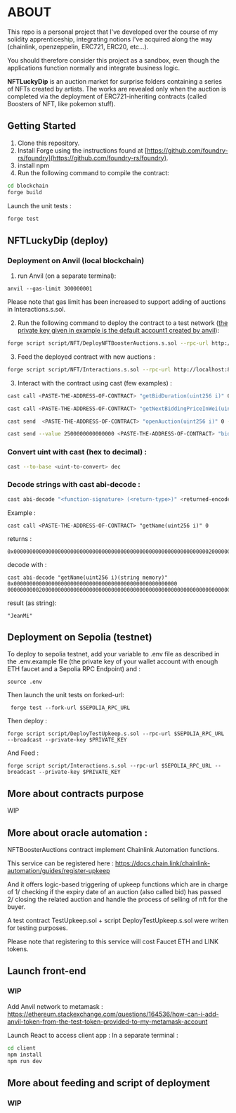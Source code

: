 
# ABOUT

This repo is a personal project that I've developed over the course of my solidity apprenticeship, integrating notions I've acquired along the way (chainlink, openzeppelin, ERC721, ERC20, etc...). 

You should therefore consider this project as a sandbox, even though the applications function normally and integrate business logic.  

 **NFTLuckyDip** is an auction market for surprise folders containing a series of NFTs created by artists. The works are revealed only when the auction is completed via the deployment of ERC721-inheriting contracts (called Boosters of NFT, like pokemon stuff).


## Getting Started

1. Clone this repository.
2. Install Forge using the instructions found at [https://github.com/foundry-rs/foundry](https://github.com/foundry-rs/foundry).
3. install npm 
4. Run the following command to compile the contract:

```bash
cd blockchain
forge build
```

Launch the unit tests :
```bash
forge test
```


## NFTLuckyDip (deploy)

### Deployment on Anvil (local blockchain)

1. run Anvil (on a separate terminal): 

```anvil --gas-limit 300000001 ```

Please note that gas limit has been increased to support adding of auctions in Interactions.s.sol.

2. Run the following command to deploy the contract to a test network (<u>the private key given in example is the default account1 created by anvil</u>):

```bash
forge script script/NFT/DeployNFTBoosterAuctions.s.sol --rpc-url http://localhost:8545 --private-key 0xac0974bec39a17e36ba4a6b4d238ff944bacb478cbed5efcae784d7bf4f2ff80 --broadcast
```

3. Feed the deployed contract with new auctions :

```bash
forge script script/NFT/Interactions.s.sol --rpc-url http://localhost:8545 --private-key 0xac0974bec39a17e36ba4a6b4d238ff944bacb478cbed5efcae784d7bf4f2ff80 --broadcast
```

3. Interact with the contract using cast (few examples) : 

```bash
cast call <PASTE-THE-ADDRESS-OF-CONTRACT> "getBidDuration(uint256 i)" 0

cast call <PASTE-THE-ADDRESS-OF-CONTRACT> "getNextBiddingPriceInWei(uint256 i)" 0

cast send  <PASTE-THE-ADDRESS-OF-CONTRACT> "openAuction(uint256 i)" 0 --private-key 0xac0974bec39a17e36ba4a6b4d238ff944bacb478cbed5efcae784d7bf4f2ff80

cast send --value 2500000000000000 <PASTE-THE-ADDRESS-OF-CONTRACT> "bidForAuction(uint256 i)" 0 --private-key 0xac0974bec39a17e36ba4a6b4d238ff944bacb478cbed5efcae784d7bf4f2ff80
```

### Convert uint with cast (hex to decimal) : 

```bash 
cast --to-base <uint-to-convert> dec
```


### Decode strings with cast abi-decode :

```bash
cast abi-decode "<function-signature> (<return-type>)" <returned-encoded-value>
```

Example : 

```
cast call <PASTE-THE-ADDRESS-OF-CONTRACT> "getName(uint256 i)" 0
```

returns :

```
0x000000000000000000000000000000000000000000000000000000000000002000000000000000000000000000000000000000000000000000000000000000064a65616e4d690000000000000000000000000000000000000000000000000000
```

decode with :

```
cast abi-decode "getName(uint256 i)(string memory)" 0x0000000000000000000000000000000000000000000000000000
00000000002000000000000000000000000000000000000000000000000000000000000000064a65616e4d690000000000000000000000000000000000000000000000000000
```

result (as string):

```
"JeanMi"
```

## Deployment on Sepolia (testnet)

To deploy to sepolia testnet, add your variable to .env file as described in the .env.example file (the private key of your wallet account with enough ETH faucet and a Sepolia RPC Endpoint) and : 

``` source .env ```

Then launch the unit tests on forked-url:

``` forge test --fork-url $SEPOLIA_RPC_URL```

Then deploy :

```forge script script/DeployTestUpkeep.s.sol --rpc-url $SEPOLIA_RPC_URL --broadcast --private-key $PRIVATE_KEY ```

And Feed :

```forge script script/Interactions.s.sol --rpc-url $SEPOLIA_RPC_URL --broadcast --private-key $PRIVATE_KEY ```


## More about contracts purpose

WIP

## More about oracle automation :

NFTBoosterAuctions contract implement Chainlink Automation functions.

This service can be registered here : https://docs.chain.link/chainlink-automation/guides/register-upkeep

And it offers logic-based triggering of upkeep functions which are in charge of 1/ checking if the expiry date of an auction (also called bid) has passed 2/ closing the related auction and handle the process of selling of nft for the buyer. 

A test contract TestUpkeep.sol + script DeployTestUpkeep.s.sol were writen for testing purposes.

Please note that registering to this service will cost Faucet ETH and LINK tokens. 



## Launch front-end 

### WIP

Add Anvil network to metamask : https://ethereum.stackexchange.com/questions/164536/how-can-i-add-anvil-token-from-the-test-token-provided-to-my-metamask-account

Launch React to access client app :
In a separate terminal : 

```bash
cd client
npm install
npm run dev
```

## More about feeding and script of deployment

### WIP

